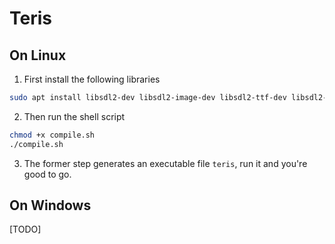 # Teris

## On Linux
1. First install the following libraries
```bash
sudo apt install libsdl2-dev libsdl2-image-dev libsdl2-ttf-dev libsdl2-mixer-dev
```

2. Then run the shell script
```bash
chmod +x compile.sh
./compile.sh
```

3. The former step generates an executable file `teris`, run it and you're good to go.


## On Windows
[TODO]
